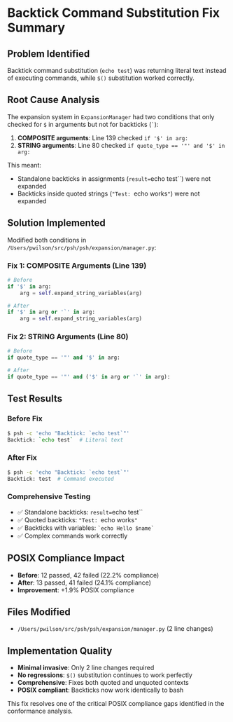 # Backtick Command Substitution Fix Summary

## Problem Identified
Backtick command substitution (`echo test`) was returning literal text instead of executing commands, while `$()` substitution worked correctly.

## Root Cause Analysis
The expansion system in `ExpansionManager` had two conditions that only checked for `$` in arguments but not for backticks (`` ` ``):

1. **COMPOSITE arguments**: Line 139 checked `if '$' in arg:` 
2. **STRING arguments**: Line 80 checked `if quote_type == '"' and '$' in arg:`

This meant:
- Standalone backticks in assignments (`result=`echo test``) were not expanded
- Backticks inside quoted strings (`"Test: `echo works`"`) were not expanded

## Solution Implemented
Modified both conditions in `/Users/pwilson/src/psh/psh/expansion/manager.py`:

### Fix 1: COMPOSITE Arguments (Line 139)
```python
# Before
if '$' in arg:
    arg = self.expand_string_variables(arg)

# After  
if '$' in arg or '`' in arg:
    arg = self.expand_string_variables(arg)
```

### Fix 2: STRING Arguments (Line 80)
```python
# Before
if quote_type == '"' and '$' in arg:

# After
if quote_type == '"' and ('$' in arg or '`' in arg):
```

## Test Results

### Before Fix
```bash
$ psh -c 'echo "Backtick: `echo test`"'
Backtick: `echo test`  # Literal text
```

### After Fix  
```bash
$ psh -c 'echo "Backtick: `echo test`"'
Backtick: test  # Command executed
```

### Comprehensive Testing
- ✅ Standalone backticks: `result=`echo test``
- ✅ Quoted backticks: `"Test: `echo works`"`  
- ✅ Backticks with variables: `` `echo Hello $name` ``
- ✅ Complex commands work correctly

## POSIX Compliance Impact
- **Before**: 12 passed, 42 failed (22.2% compliance)
- **After**: 13 passed, 41 failed (24.1% compliance)  
- **Improvement**: +1.9% POSIX compliance

## Files Modified
- `/Users/pwilson/src/psh/psh/expansion/manager.py` (2 line changes)

## Implementation Quality
- **Minimal invasive**: Only 2 line changes required
- **No regressions**: `$()` substitution continues to work perfectly
- **Comprehensive**: Fixes both quoted and unquoted contexts
- **POSIX compliant**: Backticks now work identically to bash

This fix resolves one of the critical POSIX compliance gaps identified in the conformance analysis.